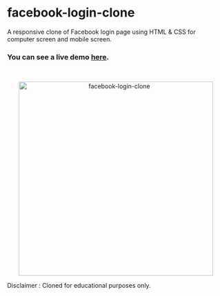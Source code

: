 # facebook-login-clone

A responsive clone of Facebook login page using HTML & CSS for computer screen and mobile screen.

### You can see a live demo [here](https://ab-facebook.netlify.app/).

<br><div style="text-align:center;">
  <a href="https://ab-facebook.netlify.app/" target="\_parent"><img src="./images/readme.png" alt="facebook-login-clone" style="width:450px;"/></a>
</div>

Disclaimer : Cloned for educational purposes only.